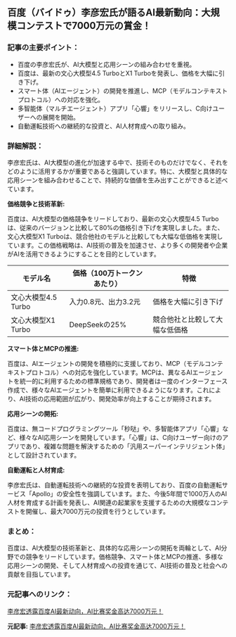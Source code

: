 ## 百度（バイドゥ）李彦宏氏が語るAI最新動向：大規模コンテストで7000万元の賞金！

### 記事の主要ポイント：

* 百度の李彦宏氏が、AI大模型と応用シーンの組み合わせを重視。
* 百度は、最新の文心大模型4.5 TurboとX1 Turboを発表し、価格を大幅に引き下げ。
* スマート体（AIエージェント）の開発を推進し、MCP（モデルコンテキストプロトコル）への対応を強化。
* 多智能体（マルチエージェント）アプリ「心響」をリリースし、C向けユーザーへの展開を開始。
* 自動運転技術への継続的な投資と、AI人材育成への取り組み。

### 詳細解説：

李彦宏氏は、AI大模型の進化が加速する中で、技術そのものだけでなく、それをどのように活用するかが重要であると強調しています。特に、大模型と具体的な応用シーンを組み合わせることで、持続的な価値を生み出すことができると述べています。

**価格競争と技術革新:**

百度は、AI大模型の価格競争をリードしており、最新の文心大模型4.5 Turboは、従来のバージョンと比較して80%の価格引き下げを実現しました。また、文心大模型X1 Turboは、競合他社のモデルと比較しても大幅な低価格を実現しています。この価格戦略は、AI技術の普及を加速させ、より多くの開発者や企業がAIを活用できるようにすることを目的としています。

| モデル名 | 価格（100万トークンあたり） | 特徴 |
| -------------------- | -------------------------- | -------------------------------------------------------------------- |
| 文心大模型4.5 Turbo | 入力0.8元、出力3.2元 | 価格を大幅に引き下げ |
| 文心大模型X1 Turbo | DeepSeekの25% | 競合他社と比較して大幅な低価格 |

**スマート体とMCPの推進:**

百度は、AIエージェントの開発を積極的に支援しており、MCP（モデルコンテキストプロトコル）への対応を強化しています。MCPは、異なるAIエージェントを統一的に利用するための標準規格であり、開発者は一度のインターフェース作成で、様々なAIエージェントを簡単に利用できるようになります。これにより、AI技術の応用範囲が広がり、開発効率が向上することが期待されます。

**応用シーンの開拓:**

百度は、無コードプログラミングツール「秒哒」や、多智能体アプリ「心響」など、様々なAI応用シーンを開発しています。「心響」は、C向けユーザー向けのアプリであり、複雑な問題を解決するための「汎用スーパーインテリジェント体」として設計されています。

**自動運転と人材育成:**

李彦宏氏は、自動運転技術への継続的な投資を表明しており、百度の自動運転サービス「Apollo」の安全性を強調しています。また、今後5年間で1000万人のAI人材を育成する計画を発表し、AI関連の起業家を支援するための大規模なコンテストを開催し、最大7000万元の投資を行うとしています。

### まとめ：

百度は、AI大模型の技術革新と、具体的な応用シーンの開拓を両輪として、AI分野での競争をリードしています。価格競争、スマート体とMCPの推進、多様な応用シーンの開発、そして人材育成への投資を通じて、AI技術の普及と社会への貢献を目指しています。

### 元記事へのリンク：

[李彦宏透露百度AI最新动向，AI比赛奖金高达7000万元！](https://www.time-weekly.com/news/720547)


**元記事:** [ 李彦宏透露百度AI最新动向，AI比赛奖金高达7000万元！ ](https://time-weekly.com/post/320738)